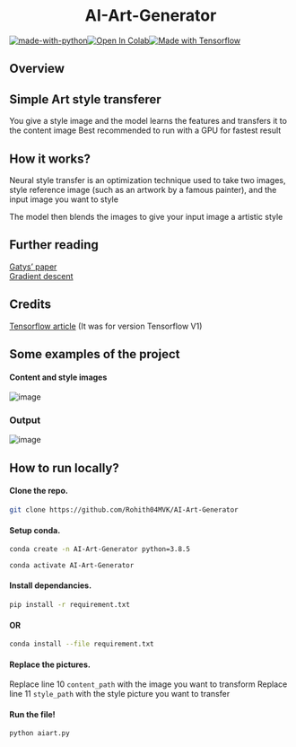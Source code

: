 <h1 align="center">AI-Art-Generator</h1>

[![made-with-python](http://ForTheBadge.com/images/badges/made-with-python.svg)](https://www.python.org/)[![Open In Colab](https://colab.research.google.com/assets/colab-badge.svg)](https://colab.research.google.com/drive/18nLCUAQZJ-vuOIn04IrBMubqsV6VO_9j?usp=sharing)[![Made with Tensorflow](https://aleen42.github.io/badges/src/tensorflow.svg)](https://www.tensorflow.org/)

## Overview

## Simple Art style transferer
You give a style image and the model learns the features and transfers it to the content image
Best recommended to run with a GPU for fastest result

## How it works?

Neural style transfer is an optimization technique used to take two images, style reference image (such as an artwork by a famous painter), and the input image you want to style

The model then blends the images to give your input image a artistic style

## Further reading

[Gatys’ paper](https://arxiv.org/abs/1508.06576)\
[Gradient descent](https://developers.google.com/machine-learning/crash-course/reducing-loss/gradient-descent)

## Credits
[Tensorflow article](https://medium.com/tensorflow/neural-style-transfer-creating-art-with-deep-learning-using-tf-keras-and-eager-execution-7d541ac31398)
(It was for version Tensorflow V1)


## Some examples of the project

#### Content and style images

![image](https://cdn.discordapp.com/attachments/748848099891347498/794168270831353856/tRe7lwtniHiKzxOK0pl2g5HA6HwFwXCRc6dDhcDgcDofjIuESLYfD4XA4HI6LhEu0HA6HwFwOC4SLtFyOBwOh8PhuEi4RMvhcDgc.png)

### Output

![image](https://cdn.discordapp.com/attachments/748848099891347498/794168176110731264/uNsabtFDjw5F7SPtB5ZrBdeNPfbuXaH96JOWTIkCF3KLtdQhkyZMiQIffDA18yJAhQ5QhgYZMiQIXcoQwMfMmTIkDuUoYEPGTJky.png)

## How to run locally?

#### Clone the repo.
``` sh
git clone https://github.com/Rohith04MVK/AI-Art-Generator
```

#### Setup conda.
```sh
conda create -n AI-Art-Generator python=3.8.5
```
```sh
conda activate AI-Art-Generator
```


#### Install dependancies.

```sh
pip install -r requirement.txt
```
#### OR
```sh
conda install --file requirement.txt
```

#### Replace the pictures.
Replace line 10  `content_path` with the image you want to transform
Replace line 11 `style_path` with the style picture you want to transfer

#### Run the file!
```sh
python aiart.py
```
